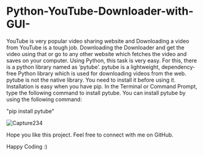 # Python-YouTube-Downloader-with-GUI-
YouTube is very popular video sharing website and Downloading a video from YouTube is a tough job. Downloading the Downloader and get the video using that or go to any other website which fetches the video and saves on your computer. Using Python, this task is very easy. For this, there is a python library named as ‘pytube’. pytube is a lightweight, dependency-free Python library which is used for downloading videos from the web.
pytube is not the native library. You need to install it before using it. Installation is easy when you have pip. In the Terminal or Command Prompt, type the following command to install pytube.
You can install pytube by using the following command:

"pip install pytube"

![Capture234](https://user-images.githubusercontent.com/63748662/123278477-a5557900-d50f-11eb-9e99-40580a1fa9d1.PNG)


Hope you like this project. Feel free to connect with me on GitHub.

Happy Coding :)
